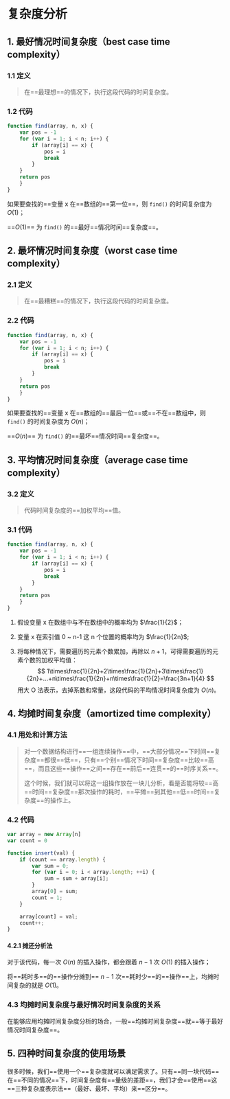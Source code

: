 # 复杂度分析

## 1. 最好情况时间复杂度（best case time complexity）

### 1.1 定义

> 在==最理想==的情况下，执行这段代码的时间复杂度。

### 1.2 代码

```js
function find(array, n, x) {
    var pos = -1
    for (var i = 1; i < n; i++) {
        if (array[i] == x) {
            pos = i
            break
        }
    }
    return pos
    }
}
```

如果要查找的==变量 x 在==数组的==第一位==，则 `find()` 的时间复杂度为 $O(1)$；

==$O(1)$== 为 `find()` 的==最好==情况时间==复杂度==。

## 2. 最坏情况时间复杂度（worst case time complexity）

### 2.1 定义

> 在==最糟糕==的情况下，执行这段代码的时间复杂度。

### 2.2 代码

```js
function find(array, n, x) {
    var pos = -1
    for (var i = 1; i < n; i++) {
        if (array[i] == x) {
            pos = i
            break
        }
    }
    return pos
    }
}
```

如果要查找的==变量 x 在==数组的==最后一位==或==不在==数组中，则 `find()` 的时间复杂度为 $O(n)$；

==$O(n)$== 为 `find()` 的==最坏==情况时间==复杂度==。

## 3. 平均情况时间复杂度（average case time complexity）

### 3.2 定义

> 代码时间复杂度的==加权平均==值。

### 3.1 代码

```js
function find(array, n, x) {
    var pos = -1
    for (var i = 1; i < n; i++) {
        if (array[i] == x) {
            pos = i
            break
        }
    }
    return pos
    }
}
```

1. 假设变量 x 在数组中与不在数组中的概率均为 $\frac{1}{2}$；

2. 变量 x 在索引值 0 ~ n-1 这 n 个位置的概率均为 $\frac{1}{2n}$;

3. 将每种情况下，需要遍历的元素个数累加，再除以 $n+1$，可得需要遍历的元素个数的加权平均值：
   $$
   1\times\frac{1}{2n}+2\times\frac{1}{2n}+3\times\frac{1}{2n}+...+n\times\frac{1}{2n}+n\times\frac{1}{2}=\frac{3n+1}{4}
   $$
   用大 O 法表示，去掉系数和常量，这段代码的平均情况时间复杂度为 $O(n)$。

## 4. 均摊时间复杂度（amortized time complexity）

### 4.1 用处和计算方法

> 对一个数据结构进行==一组连续操作==中，==大部分情况==下时间==复杂度==都很==低==，只有==个别==情况下时间==复杂度==比较==高==，而且这些==操作==之间==存在==前后==连贯==的==时序关系==。
>
> 这个时候，我们就可以将这一组操作放在一块儿分析，看是否能将较==高==时间==复杂度==那次操作的耗时，==平摊==到其他==低==时间==复杂度==的操作上。

### 4.2 代码

```js
var array = new Array[n]
var count = 0

function insert(val) {
    if (count == array.length) {
        var sum = 0;
        for (var i = 0; i < array.length; ++i) {
            sum = sum + array[i];
        }
        array[0] = sum;
        count = 1;
    }

    array[count] = val;
    count++;
}
```

#### 4.2.1 摊还分析法

 对于该代码，每一次 $O(n)$ 的插入操作，都会跟着 $n-1$ 次 $O(1)$ 的插入操作；

 将==耗时多==的==操作分摊到== $n-1$ 次==耗时少==的==操作==上，均摊时间复杂的就是 $O(1)$。

### 4.3 均摊时间复杂度与最好情况时间复杂度的关系

在能够应用均摊时间复杂度分析的场合，一般==均摊时间复杂度==就==等于最好情况时间复杂度==。

## 5. 四种时间复杂度的使用场景

很多时候，我们==使用一个==复杂度就可以满足需求了。只有==同一块代码==在==不同的情况==下，时间复杂度有==量级的差距==，我们才会==使用==这==三种复杂度表示法==（最好、最坏、平均）来==区分==。

